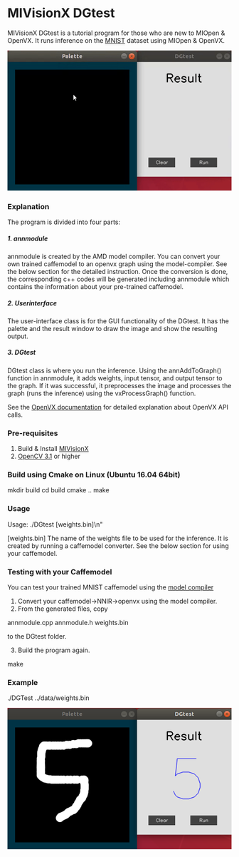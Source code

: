 # MIVisionX DGtest

MIVisionX DGtest is a tutorial program for those who are new to MIOpen & OpenVX. It runs inference on the [MNIST](http://yann.lecun.com/exdb/mnist/) dataset using MIOpen & OpenVX.

<p align="center">
 <img src="../../docs/images/DGtest.gif">
</p>

### Explanation

The program is divided into four parts:

##### 1. annmodule

annmodule is created by the AMD model compiler. You can convert your own trained caffemodel to an openvx graph using the model-compiler. See the below section for the detailed instruction.
Once the conversion is done, the corresponding c++ codes will be generated including annmodule which contains the information about your pre-trained caffemodel.

##### 2. Userinterface

The user-interface class is for the GUI functionality of the DGtest.
It has the palette and the result window to draw the image and show the resulting output.

##### 3. DGtest

DGtest class is where you run the inference.
Using the annAddToGraph() function in annmodule, it adds weights, input tensor, and output tensor to the graph.
If it was successful, it preprocesses the image and processes the graph (runs the inference) using the vxProcessGraph() function.

See the [OpenVX documentation](https://www.khronos.org/registry/OpenVX/specs/1.0/html/index.html) for detailed explanation about OpenVX API calls.

### Pre-requisites

1. Build & Install [MIVisionX](https://github.com/GPUOpen-ProfessionalCompute-Libraries/MIVisionX#build--install-mivisionx)
2. [OpenCV 3.1](https://opencv.org/opencv-3-1.html) or higher

### Build using Cmake on Linux (Ubuntu 16.04 64bit)

 mkdir build
 cd build
 cmake ..
 make

### Usage

 Usage: ./DGtest [weights.bin]\n"
 
 [weights.bin]
 The name of the weights file to be used for the inference. It is created by running a caffemodel converter.
 See the below section for using your caffemodel.
 

### Testing with your Caffemodel

You can test your trained MNIST caffemodel using the [model compiler](https://github.com/GPUOpen-ProfessionalCompute-Libraries/amdovx-modules/tree/develop/utils/model_compiler)

 

 1. Convert your caffemodel->NNIR->openvx using the model compiler.
 2. From the generated files, copy 

 
 annmodule.cpp
 annmodule.h
 weights.bin
 
 to the DGtest folder.

 3. Build the program again.

 make
 

### Example

 ./DGTest ../data/weights.bin

 
<p align="center">
 <img src="../../docs/images/dg_test_sample.png">
</p>
